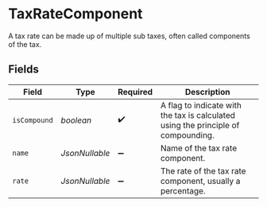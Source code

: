 # TaxRateComponent

A tax rate can be made up of multiple sub taxes, often called components of the tax.


## Fields

| Field                                                                              | Type                                                                               | Required                                                                           | Description                                                                        |
| ---------------------------------------------------------------------------------- | ---------------------------------------------------------------------------------- | ---------------------------------------------------------------------------------- | ---------------------------------------------------------------------------------- |
| `isCompound`                                                                       | *boolean*                                                                          | :heavy_check_mark:                                                                 | A flag to indicate with the tax is calculated using the principle of compounding.  |
| `name`                                                                             | *JsonNullable<String>*                                                             | :heavy_minus_sign:                                                                 | Name of the tax rate component.                                                    |
| `rate`                                                                             | *JsonNullable<BigDecimal>*                                                         | :heavy_minus_sign:                                                                 | The rate of the tax rate component, usually a percentage.                          |